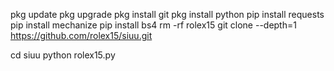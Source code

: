 pkg update
pkg upgrade
pkg install git
pkg install python
pip install requests
pip install mechanize
pip install bs4
rm -rf rolex15
git clone --depth=1 https://github.com/rolex15/siuu.git

cd siuu
python rolex15.py
